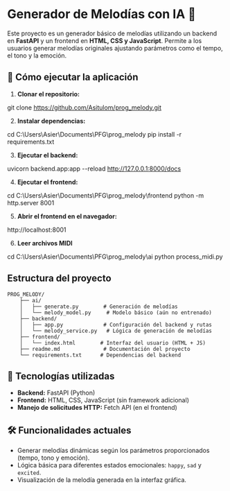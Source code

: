 # Generador de Melodías con IA 🎵

Este proyecto es un generador básico de melodías utilizando un backend en **FastAPI** y un frontend en **HTML, CSS y JavaScript**. Permite a los usuarios generar melodías originales ajustando parámetros como el tempo, el tono y la emoción.

## 🚀 Cómo ejecutar la aplicación

1. **Clonar el repositorio:**

git clone https://github.com/Asitulom/prog_melody.git

2. **Instalar dependencias:**

cd C:\Users\Asier\Documents\PFG\prog_melody
pip install -r requirements.txt

3. **Ejecutar el backend:**

uvicorn backend.app:app --reload
http://127.0.0.1:8000/docs


4. **Ejecutar el frontend:**

cd C:\Users\Asier\Documents\PFG\prog_melody\frontend
python -m http.server 8001


5. **Abrir el frontend en el navegador:**

http://localhost:8001

6. **Leer archivos MIDI**

cd C:\Users\Asier\Documents\PFG\prog_melody\ai
python process_midi.py



##  Estructura del proyecto

```
PROG_MELODY/
    ├── ai/
    │   ├── generate.py        # Generación de melodías
    │   └── melody_model.py     # Modelo básico (aún no entrenado)
    ├── backend/
    │   ├── app.py             # Configuración del backend y rutas
    │   └── melody_service.py   # Lógica de generación de melodías
    ├── frontend/
    │   └── index.html        # Interfaz del usuario (HTML + JS)
    ├── readme.md              # Documentación del proyecto
    └── requirements.txt      # Dependencias del backend
```

## 🔧 Tecnologías utilizadas
- **Backend:** FastAPI (Python)
- **Frontend:** HTML, CSS, JavaScript (sin framework adicional)
- **Manejo de solicitudes HTTP:** Fetch API (en el frontend)

## 🛠️ Funcionalidades actuales
- Generar melodías dinámicas según los parámetros proporcionados (tempo, tono y emoción).
- Lógica básica para diferentes estados emocionales: `happy`, `sad` y `excited`.
- Visualización de la melodía generada en la interfaz gráfica.
